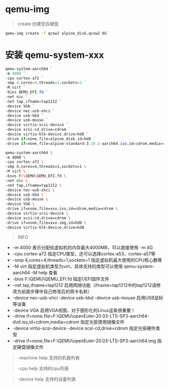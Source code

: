 
# qemu-img

> create 创建空白硬盘

```bash
qemu-img create -f qcow2 alpine_disk.qcow2 8G

```

# 安装 qemu-system-xxx

```powershell
qemu-system-aarch64 `
-m 4000 `
-cpu cortex-a72 `
-smp 4,cores=4,threads=1,sockets=1 `
-M virt `
-bios QEMU_EFI.fd `
-net nic `
-net tap,ifname=tap1212 `
-device VGA `
-device nec-usb-xhci `
-device usb-kbd `
-device usb-mouse `
-device virtio-scsi-device `
-device scsi-cd,drive=cdrom `
-device virtio-blk-device,drive=hd0 `
-drive if=none,file=alpine_disk,id=hd0 `
-drive if=none,file=alpine-standard-3.20.2-aarch64.iso,id=cdrom,media=cdrom `

```

```bash
qemu-system-aarch64 \
-m 4000 \
-cpu cortex-a72 \
-smp 4,cores=4,threads=1,sockets=1 \
-M virt \
-bios F:\QEMU\QEMU_EFI.fd \
-net nic \
-net tap,ifname=tap1212 \
-device nec-usb-xhci \
-device usb-kbd \
-device usb-mouse \
-device VGA \
-drive if=none,file=xxx.iso,id=cdrom,media=cdrom \
-device virtio-scsi-device \
-device scsi-cd,drive=cdrom \
-drive if=none,file=xxx.img,id=hd0 \
-device virtio-blk-device,drive=hd0


```
> INFO

+ -m 4000 表示分配给虚拟机的内存最大4000MB，可以直接使用 -m 4G
+ -cpu cortex-a72 指定CPU类型，还可以选择cortex-a53、cortex-a57等
+ -smp 4,cores=4,threads=1,sockets=1 指定虚拟机最大使用的CPU核心数等
+ -M virt 指定虚拟机类型为virt，具体支持的类型可以使用 qemu-system-aarch64 -M help 查看
+ -bios F:\QEMU\QEMU_EFI.fd 指定UEFI固件文件
+ -net tap,ifname=tap1212 启用网络功能（ifname=tap1212中的tap1212请修改为前面步骤中自己修改后的网卡名称）
+ -device nec-usb-xhci -device usb-kbd -device usb-mouse 启用USB鼠标等设备
+ -device VGA 启用VGA视图，对于图形化的Linux这条很重要！
+ -drive if=none,file=F:\QEMU\openEuler-20.03-LTS-SP3-aarch64-dvd.iso,id=cdrom,media=cdrom 指定光驱使用镜像文件
+ -device virtio-scsi-device -device scsi-cd,drive=cdrom 指定光驱硬件类型
+ -drive if=none,file=F:\QEMU\openEuler-20.03-LTS-SP3-aarch64.img 指定硬盘镜像文件


>  -machine help
>  支持的机器列表

> -cpu help
> 支持的cpu列表

> -device help
> 支持的设备列表

